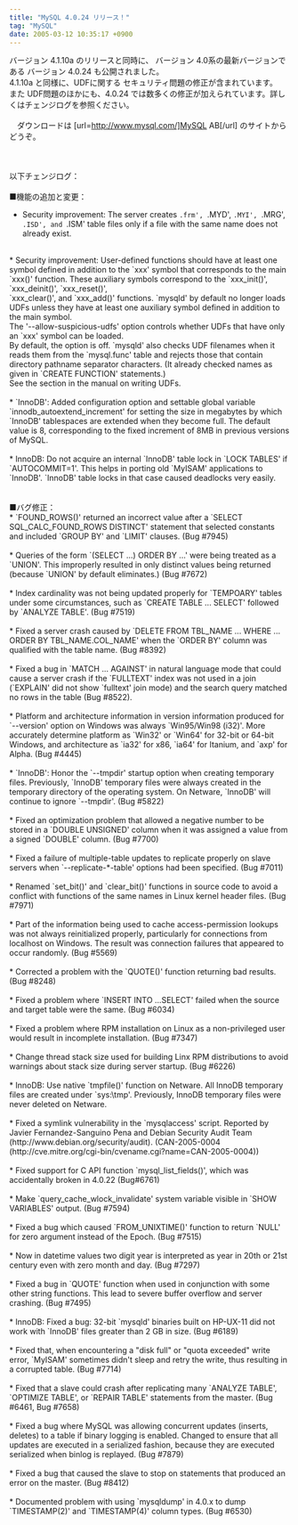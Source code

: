 ```yaml
---
title: "MySQL 4.0.24 リリース！"
tag: "MySQL"
date: 2005-03-12 10:35:17 +0900
---
```


バージョン 4.1.10a のリリースと同時に、 バージョン 4.0系の最新バージョンである バージョン 4.0.24 も公開されました。<br>
4.1.10a と同様に、UDFに関する セキュリティ問題の修正が含まれています。<br>
また UDF問題のほかにも、4.0.24 では数多くの修正が加えられています。詳しくはチェンジログを参照ください。<br>
<br>
　ダウンロードは [url=http://www.mysql.com/]MySQL AB[/url] のサイトからどうぞ。<br>
<br>
<br>
<br>
以下チェンジログ：<br>
<br>
■機能の追加と変更：<br>
* Security improvement: The server creates `.frm', `.MYD', `.MYI', `.MRG', `.ISD', and `.ISM' table files only if a file with the same name does not already exist.<br>
<br>
* Security improvement: User-defined functions should have at least one symbol defined in addition to the `xxx' symbol that corresponds to the main `xxx()' function.  These auxiliary symbols correspond to the `xxx_init()', `xxx_deinit()', `xxx_reset()',<br>
  `xxx_clear()', and `xxx_add()' functions.  `mysqld' by default no longer loads UDFs unless they have at least one auxiliary symbol defined in addition to the main symbol.<br>
  The '--allow-suspicious-udfs' option controls whether UDFs that have only an `xxx' symbol can be loaded. <br>
  By default, the option is off.  `mysqld' also checks UDF filenames when it reads them from the `mysql.func' table and rejects those that contain directory pathname separator characters. (It already checked names as given in `CREATE FUNCTION' statements.)<br>
  See the section in the manual on writing UDFs.<br>
<br>
* `InnoDB': Added configuration option and settable global variable `innodb_autoextend_increment' for setting the size in megabytes by which `InnoDB' tablespaces are extended when they become full.  The default value is 8, corresponding to the fixed increment of 8MB in previous versions of MySQL.<br>
<br>
* InnoDB: Do not acquire an internal `InnoDB' table lock in `LOCK TABLES' if `AUTOCOMMIT=1'. This helps in porting old `MyISAM' applications to `InnoDB'. `InnoDB' table locks in that case caused deadlocks very easily.<br>
<br>
<br>
■バグ修正：<br>
* `FOUND_ROWS()' returned an incorrect value after a `SELECT SQL_CALC_FOUND_ROWS DISTINCT' statement that selected constants and included `GROUP BY' and `LIMIT' clauses. (Bug #7945)<br>
<br>
* Queries of the form `(SELECT ...) ORDER BY ...' were being treated as a `UNION'.  This improperly resulted in only distinct values being returned (because `UNION' by default eliminates.) (Bug #7672)<br>
<br>
* Index cardinality was not being updated properly for `TEMPOARY' tables under some circumstances, such as `CREATE TABLE ... SELECT' followed by `ANALYZE TABLE'. (Bug #7519)<br>
<br>
* Fixed a server crash caused by `DELETE FROM TBL_NAME ...  WHERE ... ORDER BY TBL_NAME.COL_NAME' when the `ORDER BY' column was qualified with the table name. (Bug #8392)<br>
<br>
* Fixed a bug in `MATCH ... AGAINST' in natural language mode that could cause a server crash if the `FULLTEXT' index was not used in a join (`EXPLAIN' did not show `fulltext' join mode) and the search query matched no rows in the table (Bug #8522).<br>
<br>
* Platform and architecture information in version information produced for `--version' option on Windows was always `Win95/Win98 (i32)'.  More accurately determine platform as `Win32' or `Win64' for 32-bit or 64-bit Windows, and architecture as `ia32' for x86, `ia64' for Itanium, and `axp' for Alpha. (Bug #4445)<br>
<br>
* `InnoDB': Honor the `--tmpdir' startup option when creating temporary files.  Previously, `InnoDB' temporary files were always created in the temporary directory of the operating system.  On Netware, `InnoDB' will continue to ignore `--tmpdir'.  (Bug #5822)<br>
<br>
* Fixed an optimization problem that allowed a negative number to be stored in a `DOUBLE UNSIGNED' column when it was assigned a value from a signed `DOUBLE' column. (Bug #7700)<br>
<br>
* Fixed a failure of multiple-table updates to replicate properly on slave servers when `--replicate-*-table' options had been specified.  (Bug #7011)<br>
<br>
* Renamed `set_bit()' and `clear_bit()' functions in source code to avoid a conflict with functions of the same names in Linux kernel header files.  (Bug #7971)<br>
<br>
* Part of the information being used to cache access-permission lookups was not always reinitialized properly, particularly for connections from localhost on Windows. The result was connection failures that appeared to occur randomly.  (Bug #5569)<br>
<br>
* Corrected a problem with the `QUOTE()' function returning bad results.  (Bug #8248)<br>
<br>
* Fixed a problem where `INSERT INTO ...SELECT' failed when the source and target table were the same. (Bug #6034)<br>
<br>
* Fixed a problem where RPM installation on Linux as a non-privileged user would result in incomplete installation. (Bug #7347)<br>
<br>
* Change thread stack size used for building Linx RPM distributions to avoid warnings about stack size during server startup. (Bug #6226)<br>
<br>
* InnoDB: Use native `tmpfile()' function on Netware.  All InnoDB temporary files are created under `sys:\tmp'.  Previously, InnoDB temporary files were never deleted on Netware.<br>
<br>
* Fixed a symlink vulnerability in the `mysqlaccess' script. Reported by Javier Fernandez-Sanguino Pena and Debian Security Audit Team (http://www.debian.org/security/audit).  (CAN-2005-0004 (http://cve.mitre.org/cgi-bin/cvename.cgi?name=CAN-2005-0004))<br>
<br>
* Fixed support for C API function `mysql_list_fields()', which was accidentally broken in 4.0.22 (Bug#6761)<br>
<br>
* Make `query_cache_wlock_invalidate' system variable visible in `SHOW VARIABLES' output. (Bug #7594)<br>
<br>
* Fixed a bug which caused `FROM_UNIXTIME()' function to return `NULL' for zero argument instead of the Epoch. (Bug #7515)<br>
<br>
* Now in datetime values two digit year is interpreted as year in 20th or 21st century even with zero month and day. (Bug #7297)<br>
<br>
* Fixed a bug in `QUOTE' function when used in conjunction with some other string functions. This lead to severe buffer overflow and server crashing. (Bug #7495)<br>
<br>
* InnoDB: Fixed a bug: 32-bit `mysqld' binaries built on HP-UX-11 did not work with `InnoDB' files greater than 2 GB in size. (Bug #6189)<br>
<br>
* Fixed that, when encountering a "disk full" or "quota exceeded" write error, `MyISAM' sometimes didn't sleep and retry the write, thus resulting in a corrupted table. (Bug #7714)<br>
<br>
* Fixed that a slave could crash after replicating many `ANALYZE TABLE', `OPTIMIZE TABLE', or `REPAIR TABLE' statements from the master. (Bug #6461, Bug #7658)<br>
<br>
* Fixed a bug where MySQL was allowing concurrent updates (inserts, deletes) to a table if binary logging is enabled. Changed to ensure that all updates are executed in a serialized fashion, because they are executed serialized when binlog is replayed. (Bug #7879)<br>
<br>
* Fixed a bug that caused the slave to stop on statements that produced an error on the master. (Bug #8412)<br>
<br>
* Documented problem with using `mysqldump' in 4.0.x to dump `TIMESTAMP(2)' and `TIMESTAMP(4)' column types. (Bug #6530)<br>
<br>
<br>
